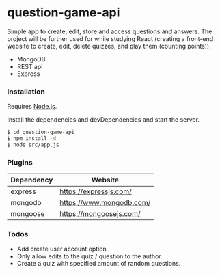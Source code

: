 # question-game-api
Simple app to create, edit, store and access questions and answers. The project will be further used for while studying React (creating a front-end website to create, edit, delete quizzes, and play them (counting points)).

  - MongoDB
  - REST api
  - Express

### Installation

Requires [Node.js](https://nodejs.org/).

Install the dependencies and devDependencies and start the server.

```sh
$ cd question-game-api
$ npm install -d
$ node src/app.js
```

### Plugins

| Dependency | Website |
| ------ | ------ |
| express | https://expressjs.com/ |
| mongodb | https://www.mongodb.com/ |
| mongoose | https://mongoosejs.com/ |

### Todos

 - Add create user account option
 - Only allow edits to the quiz / question to the author.
 - Create a quiz with specified amount of random questions.
